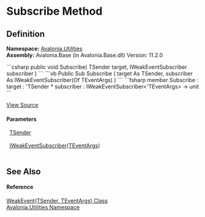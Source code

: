 # Subscribe Method




## Definition
**Namespace:** <a href="N_Avalonia_Utilities">Avalonia.Utilities</a>  
**Assembly:** Avalonia.Base (in Avalonia.Base.dll) Version: 11.2.0

<Tabs groupId="api-code-preview">
<TabItem value="csharp" label="C#">
```csharp
public void Subscribe(
	TSender target,
	IWeakEventSubscriber<TEventArgs> subscriber
)
```
</TabItem>
<TabItem value="vb" label="VB">
```vb
Public Sub Subscribe ( 
	target As TSender,
	subscriber As IWeakEventSubscriber(Of TEventArgs)
)
```
</TabItem>
<TabItem value="fsharp" label="F#">
```fsharp
member Subscribe : 
        target : 'TSender * 
        subscriber : IWeakEventSubscriber<'TEventArgs> -> unit 
```
</TabItem>
</Tabs>



<a href="https://github.com/AvaloniaUI/Avalonia/tree/master/src/Avalonia.Base/Utilities/WeakEvent.cs#L34" title="View the source code">View Source</a>



#### Parameters
<dl><dt>  <a href="T_Avalonia_Utilities_WeakEvent_2">TSender</a></dt><dd> </dd><dt>  <a href="T_Avalonia_Utilities_IWeakEventSubscriber_1">IWeakEventSubscriber</a>(<a href="T_Avalonia_Utilities_WeakEvent_2">TEventArgs</a>)</dt><dd> </dd></dl>

## See Also


#### Reference
<a href="T_Avalonia_Utilities_WeakEvent_2">WeakEvent(TSender, TEventArgs) Class</a>  
<a href="N_Avalonia_Utilities">Avalonia.Utilities Namespace</a>  

